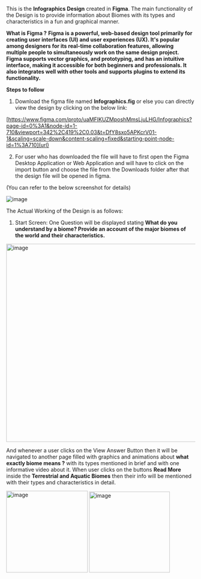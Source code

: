 This is the **Infographics  Design** created in **Figma**. The main functionality of the Design is to provide information about Biomes with its types and characteristics in a fun and graphical manner.

**What is Figma ?**
**Figma is a powerful, web-based design tool primarily for creating user interfaces (UI) and user experiences (UX). It's popular among designers for its real-time collaboration features, allowing multiple people to simultaneously work on the same design project. Figma supports vector graphics, and prototyping, and has an intuitive interface, making it accessible for both beginners and professionals. It also integrates well with other tools and supports plugins to extend its functionality.**


**Steps to follow**
1. Download the figma file named **Infographics.fig** or else you can directly view the design by clicking on the below link:

[https://www.figma.com/proto/uaMFIKUZMposhMmsLjuLHG/Infographics?page-id=0%3A1&node-id=1-710&viewport=342%2C419%2C0.03&t=DfY8sxo5APKcrV01-1&scaling=scale-down&content-scaling=fixed&starting-point-node-id=1%3A710](url)

2. For user who has downloaded the file will have to first open the Figma Desktop Application or Web Application and will have to click on the import button and choose the file from the Downloads folder after that the design file will be opened in figma.

(You can refer to the below screenshot for details)

![image](https://github.com/user-attachments/assets/b1c28487-576b-4d9e-b991-a90ccd6f9a65)

The Actual Working of the Design is as follows:

1. Start Screen: One Question will be displayed stating **What do you understand by a biome? Provide an account of the major biomes of the world and their characteristics.**

<img width="526" alt="image" src="https://github.com/user-attachments/assets/8498a515-7cf4-41df-9138-a84917a988ff">

And whenever a user clicks on the View Answer Button then it will be navigated to another page filled with graphics and animations about **what exactly biome means ?** with its types mentioned in brief and with one informative video about it. When user clicks on the buttons **Read More** inside the **Terrestrial and Aquatic Biomes** then their info will be mentioned with their types and characteristics in detail.

<img width="217" alt="image" src="https://github.com/user-attachments/assets/2682a8d2-dbd5-409c-9d37-96bde809f68e">

<img width="215" alt="image" src="https://github.com/user-attachments/assets/c6ac2669-b9a5-4db3-8a0a-2ebab54f3d91">



